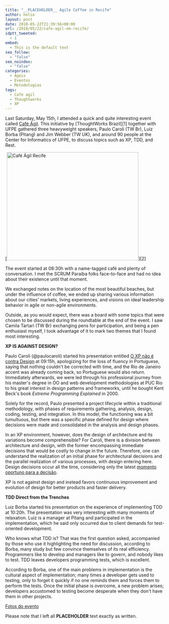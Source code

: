 ```yaml
---
title: "__PLACEHOLDER__ Agile Coffee in Recife"
author: helio
layout: post
date: 2010-05-22T21:39:56+00:00
url: /2010/05/22/cafe-agil-em-recife/
idptt_tweeted:
  - 1
embed:
  - This is the default text
seo_follow:
  - "false"
seo_noindex:
  - "false"
categories:
  - Ageis
  - Eventos
  - Metodologias
tags:
  - Cafe agil
  - Thoughtworks
  - XP
---
```


Last Saturday, May 15th, I attended a quick and quite interesting event called <a title="cafe ágil" href="http://www.thoughtworks.com/cafe-agil-em-recife" target="_blank">Café Ágil</a>. This initiative by [ThoughtWorks Brazil][1] together with UFPE gathered three heavyweight speakers, Paulo Caroli (TW Br), Luiz Borba (Pitang) and Jim Webber (TW UK), and around 90 people at the Center for Informatics of UFPE, to discuss topics such as XP, TDD, and Rest.

[<img class="aligncenter size-full wp-image-199" src="http://www.helmed.net/blog/wp-content/uploads/2010/05/DSC04067.jpg" alt="Café Ágil Recife" width="417" height="342" srcset="http://www.helmed.net/blog/wp-content/uploads/2010/05/DSC04067.jpg 417w, http://www.helmed.net/blog/wp-content/uploads/2010/05/DSC04067-300x246.jpg 300w" sizes="(max-width: 417px) 100vw, 417px" />][2]

The event started at 08:30h with a name-tagged café and plenty of conversation. I met the SCRUM Paraíba folks face-to-face and had no idea about their existence until that moment.

We exchanged notes on the location of the most beautiful beaches, but under the influence of coffee, we ended up sharing various information about our cities' markets, living experiences, and visions on ideal leadership behavior in agile or non-agile environments.

Outside, as you would expect, there was a board with some topics that were chosen to be discussed during the roundtable at the end of the event. I saw Camila Tartari (TW Br) exchanging pens for participation, and being a pen enthusiast myself, I took advantage of it to mark two themes that I found most interesting.

**XP IS AGAINST DESIGN?**

Paulo Caroli (@paulocaroli) started his presentation entitled <a title="O XP não é contra Design" href="http://www.slideshare.net/paulocaroli/cafe-agile-recife-xp-and-design-paulo-caroli-revisado" target="_blank">O XP não é contra Design</a> at 09:15h, apologizing for the loss of fluency in Portuguese, saying that nothing couldn't be corrected with time, and the Rio de Janeiro accent was already coming back, so Portuguese would also return. Immediately afterwards, we were led through his professional journey from his master's degree in OO and web development methodologies at PUC Rio to his great interest in design patterns and frameworks, until he bought Kent Beck's book _Extreme Programming Explained_ in 2000.

Solely for the record, Paulo presented a project lifecycle within a traditional methodology, with phases of requirements gathering, analysis, design, coding, testing, and integration. In this model, the functioning was a bit tumultuous, but there was a specific phase defined for design where decisions were made and consolidated in the analysis and design phases.

In an XP environment, however, does the design of architecture and its variations become comprehensible? For Caroli, there is a division between architecture and design, with the former encompassing immediate decisions that would be costly to change in the future. Therefore, one can understand the realization of an initial phase for architectural decisions and the parallel realization of various processes, with design entering here. Design decisions occur all the time, considering only the latest <a href="http://www.codinghorror.com/blog/2006/10/the-last-responsible-moment.html" target="_blank">momento oportuno para a decisão</a>.

XP is not against design and instead favors continuous improvement and evolution of design for better products and faster delivery.

**TDD Direct from the Trenches**

Luiz Borba started his presentation on the experience of implementing TDD at 10:20h. The presentation was very interesting with many moments of relaxation. Luiz is a manager at Pitang and participated in the implementation, which he said only occurred due to client demands for test-oriented development.

Who knows what TDD is? That was the first question asked, accompanied by those who use it highlighting the need for discussion, according to Borba, many study but few convince themselves of its real efficiency. Programmers like to develop and managers like to govern, and nobody likes to test. TDD leaves developers programming tests, which is excellent.

According to Borba, one of the main problems in implementation is the cultural aspect of implementation; many times a developer gets used to testing, only to forget it quickly if no one reminds them and forces them to perform the tests. Once the initial phase is overcome, a new problem arises; developers accustomed to testing become desperate when they don't have them in other projects.

<a title="fotos Café Ágil" href="http://www.flickr.com/photos/heliomedeiros/sets/72157623961656217/with/4617934563/" target="_blank">Fotos do evento</a>

Please note that I left all **PLACEHOLDER** text exactly as written.
